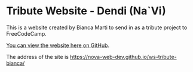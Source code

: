 # Tribute Website - Dendi (Na`Vi)
This is a website created by Bianca Marti to send in as a tribute project to FreeCodeCamp.

[You can view the website here on GitHub](https://nova-web-dev.github.io/ws-tribute-bianca/).

The address of the site is https://nova-web-dev.github.io/ws-tribute-bianca/